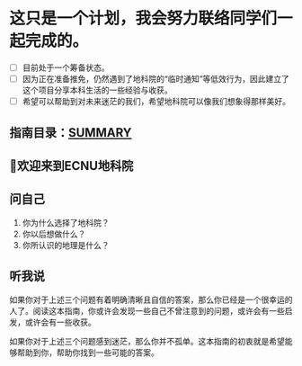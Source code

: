 # 这只是一个计划，我会努力联络同学们一起完成的。
- [ ] 目前处于一个筹备状态。
- [ ] 因为正在准备推免，仍然遇到了地科院的“临时通知”等低效行为，因此建立了这个项目分享本科生活的一些经验与收获。
- [ ] 希望可以帮助到对未来迷茫的我们，希望地科院可以像我们想象得那样美好。
  
## 指南目录：[SUMMARY](SUMMARY.md)

## 🎉欢迎来到ECNU地科院

## 问自己
1. 你为什么选择了地科院？
2. 你以后想做什么？
3. 你所认识的地理是什么？

## 听我说
如果你对于上述三个问题有着明确清晰且自信的答案，那么你已经是一个很幸运的人了。阅读这本指南，你或许会发现一些自己不曾注意到的问题，或许会有一些启发，或许会有一些收获。

如果你对于上述三个问题感到迷茫，那么你并不孤单。这本指南的初衷就是希望能够帮助到你，帮助你找到一些可能的答案。